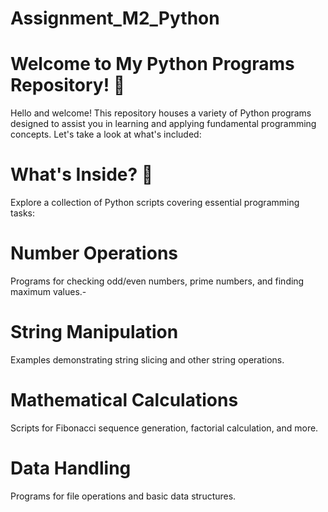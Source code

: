 # Assignment_M2_Python

# Welcome to My Python Programs Repository! 🎉
Hello and welcome! This repository houses a variety of Python programs designed to assist you in learning and applying fundamental programming concepts. Let's take a look at what's included:

# What's Inside? 🧐
Explore a collection of Python scripts covering essential programming tasks:

# Number Operations  
Programs for checking odd/even numbers, prime numbers, and finding maximum values.- 
# String Manipulation
Examples demonstrating string slicing and other string operations.
# Mathematical Calculations
Scripts for Fibonacci sequence generation, factorial calculation, and more.
# Data Handling
Programs for file operations and basic data structures.
